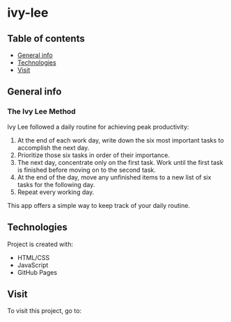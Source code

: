 # ivy-lee
## Table of contents
* [General info](#general-info)
* [Technologies](#technologies)
* [Visit](#visit)

## General info
### The Ivy Lee Method
Ivy Lee followed a daily routine for achieving peak productivity:
1. At the end of each work day, write down the six most important tasks to accomplish the next day.
2. Prioritize those six tasks in order of their importance.
3. The next day, concentrate only on the first task. Work until the first task is finished before moving on to the second task.
4. At the end of the day, move any unfinished items to a new list of six tasks for the following day.
5. Repeat every working day.

This app offers a simple way to keep track of your daily routine.

## Technologies
Project is created with:
* HTML/CSS
* JavaScript
* GitHub Pages
	
## Visit
To visit this project, go to: 
